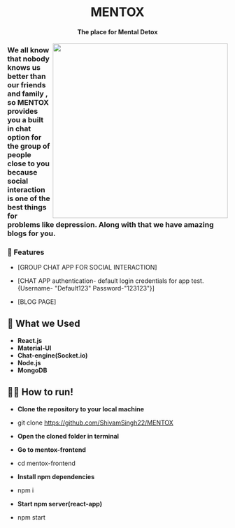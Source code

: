 <h1 align="center">MENTOX</h1>
<h4 align="center">The place for Mental Detox</h4>

<img align = "right" src = "https://media1.giphy.com/media/ybhSNhNjFsII5skvFH/200w.webp?cid=ecf05e471vqxn5rfsafmqi7d40b3fkvp9n3g3l7ehganskso&rid=200w.webp&ct=g" width = "400" >

### We all know that nobody knows us better than our friends and family , so MENTOX provides you a built in chat option for the group of people close to you because social interaction is one of the best things for problems like depression. Along with that we have amazing blogs for you.
### 🔭 Features

- [GROUP CHAT APP FOR SOCIAL INTERACTION]

- [CHAT APP authentication- default login credentials for app test. {Username- "Default123" Password-"123123"}]

- [BLOG PAGE]

## 🌱 What we Used

- **React.js**
- **Material-UI**
- **Chat-engine(Socket.io)**
- **Node.js**
- **MongoDB**

## 🏃‍♂️ How to run!

- **Clone the repository to your local machine** 
- git clone https://github.com/ShivamSingh22/MENTOX

- **Open the cloned folder in terminal**

- **Go to mentox-frontend**
- cd mentox-frontend
 
- **Install npm dependencies**
- npm i
 
- **Start npm server(react-app)**
- npm start


